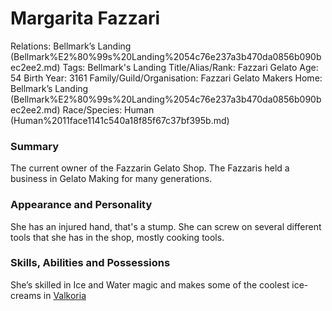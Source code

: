 # Margarita Fazzari

Relations: Bellmark’s Landing (Bellmark%E2%80%99s%20Landing%2054c76e237a3b470da0856b090bec2ee2.md) 
Tags: Bellmark's Landing
Title/Alias/Rank: Fazzari Gelato
Age: 54
Birth Year: 3161
Family/Guild/Organisation: Fazzari Gelato Makers
Home: Bellmark’s Landing (Bellmark%E2%80%99s%20Landing%2054c76e237a3b470da0856b090bec2ee2.md) 
Race/Species: Human (Human%2011face1141c540a18f85f67c37bf395b.md)

### Summary

The current owner of the Fazzarin Gelato Shop. The Fazzaris held a business in Gelato Making for many generations.

### Appearance and Personality

She has an injured hand, that's a stump. She can screw on several different tools that she has in the shop, mostly cooking tools.

### Skills, Abilities and Possessions

She’s skilled in Ice and Water magic and makes some of the coolest ice-creams in [Valkoria](Valkoria%2063188c93864440e591a3528e50868ec6.md)
